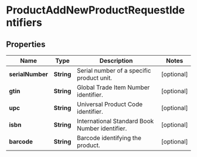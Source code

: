 

# ProductAddNewProductRequestIdentifiers


## Properties

| Name | Type | Description | Notes |
|------------ | ------------- | ------------- | -------------|
|**serialNumber** | **String** | Serial number of a specific product unit. |  [optional] |
|**gtin** | **String** | Global Trade Item Number identifier. |  [optional] |
|**upc** | **String** | Universal Product Code identifier. |  [optional] |
|**isbn** | **String** | International Standard Book Number identifier. |  [optional] |
|**barcode** | **String** | Barcode identifying the product. |  [optional] |



